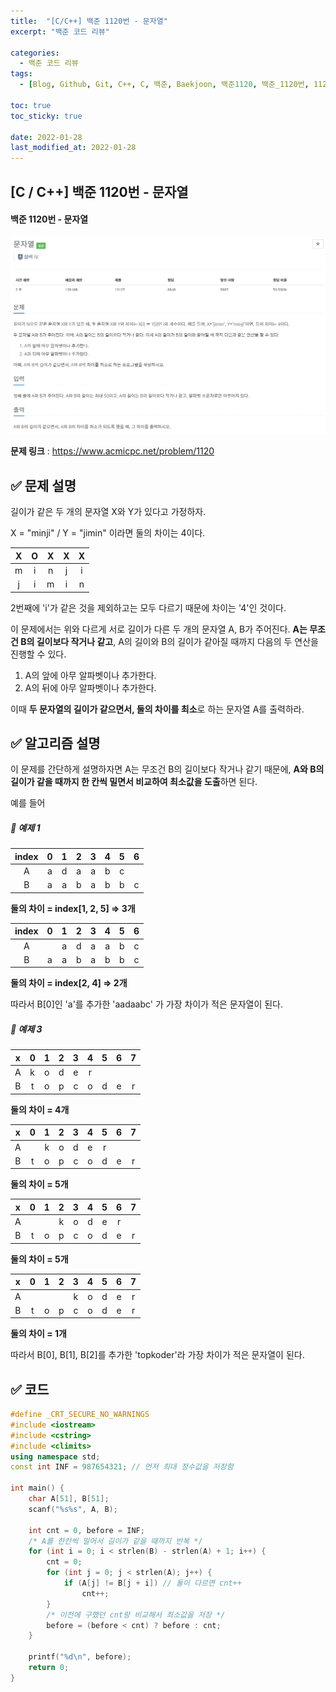 ```yaml
---
title:  "[C/C++] 백준 1120번 - 문자열"
excerpt: "백준 코드 리뷰"

categories:
  - 백준 코드 리뷰
tags:
  - [Blog, Github, Git, C++, C, 백준, Baekjoon, 백준1120, 백준_1120번, 1120번, c++_1120, 1120_c++, c++ 문자열]

toc: true
toc_sticky: true

date: 2022-01-28
last_modified_at: 2022-01-28
---
```


## [C / C++] 백준 1120번 - 문자열

#### 백준 1120번 - 문자열

![1120](https://github.com/2hyunjinn/2hyunjinn.github.io/blob/master/images/2022-01-28-1120-posting/1120.png?raw=true)

**문제 링크** : <https://www.acmicpc.net/problem/1120>



## ✅ 문제 설명

길이가 같은 두 개의 문자열 X와 Y가 있다고 가정하자.

X = "minji" / Y = "jimin" 이라면 둘의 차이는 4이다.

|  X   |  O   |  X   |  X   |  X   |
| :--: | :--: | :--: | :--: | :--: |
|  m   |  i   |  n   |  j   |  i   |
|  j   |  i   |  m   |  i   |  n   |

2번째에 'i'가 같은 것을 제외하고는 모두 다르기 때문에 차이는 '4'인 것이다.

이 문제에서는 위와 다르게 서로 길이가 다른 두 개의 문자열 A, B가 주어진다. **A는 무조건 B의 길이보다 작거나 같고**, A의 길이와 B의 길이가 같아질 때까지 다음의 두 연산을 진행할 수 있다.

1. A의 앞에 아무 알파벳이나 추가한다.
2. A의 뒤에 아무 알파벳이나 추가한다.

이때 **두 문자열의 길이가 같으면서, 둘의 차이를 최소**로 하는 문자열 A를 출력하라.





## ✅ 알고리즘 설명

이 문제를 간단하게 설명하자면 A는 무조건 B의 길이보다 작거나 같기 때문에, **A와 B의 길이가 같을 때까지 한 칸씩 밀면서 비교하여 최소값을 도출**하면 된다.

예를 들어

##### 🌈 예제 1

| index |  0   |  1   |  2   |  3   |  4   |  5   |  6   |
| :---: | :--: | :--: | :--: | :--: | :--: | :--: | :--: |
|   A   |  a   |  d   |  a   |  a   |  b   |  c   |      |
|   B   |  a   |  a   |  b   |  a   |  b   |  b   |  c   |

**둘의 차이 = index[1, 2, 5] => 3개**



| index |  0   |  1   |  2   |  3   |  4   |  5   |  6   |
| :---: | :--: | :--: | :--: | :--: | :--: | :--: | :--: |
|   A   |      |  a   |  d   |  a   |  a   |  b   |  c   |
|   B   |  a   |  a   |  b   |  a   |  b   |  b   |  c   |

**둘의 차이 = index[2, 4] => 2개**

따라서 B[0]인 'a'를 추가한 'aadaabc' 가 가장 차이가 적은 문자열이 된다.





##### 🌈 예제 3

|  x   |  0   |  1   |  2   |  3   |  4   |  5   |  6   |  7   |
| :--: | :--: | :--: | :--: | :--: | :--: | :--: | :--: | :--: |
|  A   |  k   |  o   |  d   |  e   |  r   |      |      |      |
|  B   |  t   |  o   |  p   |  c   |  o   |  d   |  e   |  r   |

**둘의 차이 = 4개**



|  x   |  0   |  1   |  2   |  3   |  4   |  5   |  6   |  7   |
| :--: | :--: | :--: | :--: | :--: | :--: | :--: | :--: | :--: |
|  A   |      |  k   |  o   |  d   |  e   |  r   |      |      |
|  B   |  t   |  o   |  p   |  c   |  o   |  d   |  e   |  r   |

**둘의 차이 = 5개**



|  x   |  0   |  1   |  2   |  3   |  4   |  5   |  6   |  7   |
| :--: | :--: | :--: | :--: | :--: | :--: | :--: | :--: | :--: |
|  A   |      |      |  k   |  o   |  d   |  e   |  r   |      |
|  B   |  t   |  o   |  p   |  c   |  o   |  d   |  e   |  r   |

**둘의 차이 = 5개**



|  x   |  0   |  1   |  2   |  3   |  4   |  5   |  6   |  7   |
| :--: | :--: | :--: | :--: | :--: | :--: | :--: | :--: | :--: |
|  A   |      |      |      |  k   |  o   |  d   |  e   |  r   |
|  B   |  t   |  o   |  p   |  c   |  o   |  d   |  e   |  r   |

**둘의 차이 = 1개**



따라서 B[0], B[1], B[2]를 추가한 'topkoder'라 가장 차이가 적은 문자열이 된다.





## ✅ 코드

```c++
#define _CRT_SECURE_NO_WARNINGS
#include <iostream>
#include <cstring>
#include <climits>
using namespace std;
const int INF = 987654321; // 먼저 최대 정수값을 저장함

int main() {
	char A[51], B[51];
	scanf("%s%s", A, B);

	int cnt = 0, before = INF;
    /* A를 한칸씩 밀어서 길이가 같을 때까지 반복 */
	for (int i = 0; i < strlen(B) - strlen(A) + 1; i++) {
		cnt = 0;
		for (int j = 0; j < strlen(A); j++) {
			if (A[j] != B[j + i]) // 둘이 다르면 cnt++
				cnt++;
		}
        /* 이전에 구했던 cnt랑 비교해서 최소값을 저장 */
		before = (before < cnt) ? before : cnt;
	}

	printf("%d\n", before);
	return 0;
}
```
